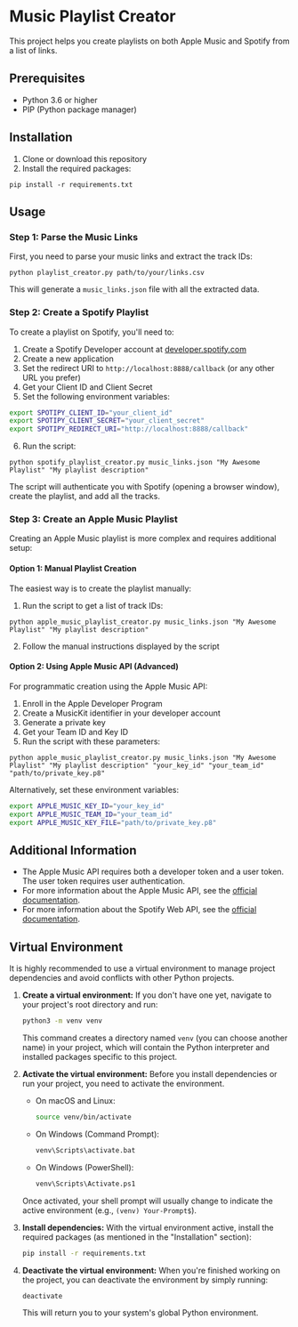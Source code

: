 # Music Playlist Creator

This project helps you create playlists on both Apple Music and Spotify from a list of links.

## Prerequisites

- Python 3.6 or higher
- PIP (Python package manager)

## Installation

1. Clone or download this repository
2. Install the required packages:

```
pip install -r requirements.txt
```

## Usage

### Step 1: Parse the Music Links

First, you need to parse your music links and extract the track IDs:

```
python playlist_creator.py path/to/your/links.csv
```

This will generate a `music_links.json` file with all the extracted data.

### Step 2: Create a Spotify Playlist

To create a playlist on Spotify, you'll need to:

1. Create a Spotify Developer account at [developer.spotify.com](https://developer.spotify.com/)
2. Create a new application
3. Set the redirect URI to `http://localhost:8888/callback` (or any other URL you prefer)
4. Get your Client ID and Client Secret
5. Set the following environment variables:

```bash
export SPOTIPY_CLIENT_ID="your_client_id"
export SPOTIPY_CLIENT_SECRET="your_client_secret"
export SPOTIPY_REDIRECT_URI="http://localhost:8888/callback"
```

6. Run the script:

```
python spotify_playlist_creator.py music_links.json "My Awesome Playlist" "My playlist description"
```

The script will authenticate you with Spotify (opening a browser window), create the playlist, and add all the tracks.

### Step 3: Create an Apple Music Playlist

Creating an Apple Music playlist is more complex and requires additional setup:

#### Option 1: Manual Playlist Creation

The easiest way is to create the playlist manually:

1. Run the script to get a list of track IDs:

```
python apple_music_playlist_creator.py music_links.json "My Awesome Playlist" "My playlist description"
```

2. Follow the manual instructions displayed by the script

#### Option 2: Using Apple Music API (Advanced)

For programmatic creation using the Apple Music API:

1. Enroll in the Apple Developer Program
2. Create a MusicKit identifier in your developer account
3. Generate a private key
4. Get your Team ID and Key ID
5. Run the script with these parameters:

```
python apple_music_playlist_creator.py music_links.json "My Awesome Playlist" "My playlist description" "your_key_id" "your_team_id" "path/to/private_key.p8"
```

Alternatively, set these environment variables:

```bash
export APPLE_MUSIC_KEY_ID="your_key_id"
export APPLE_MUSIC_TEAM_ID="your_team_id"
export APPLE_MUSIC_KEY_FILE="path/to/private_key.p8"
```

## Additional Information

- The Apple Music API requires both a developer token and a user token. The user token requires user authentication.
- For more information about the Apple Music API, see the [official documentation](https://developer.apple.com/documentation/applemusicapi).
- For more information about the Spotify Web API, see the [official documentation](https://developer.spotify.com/documentation/web-api/).

## Virtual Environment

It is highly recommended to use a virtual environment to manage project dependencies and avoid conflicts with other Python projects.

1.  **Create a virtual environment:**
    If you don't have one yet, navigate to your project's root directory and run:
    ```bash
    python3 -m venv venv
    ```
    This command creates a directory named `venv` (you can choose another name) in your project, which will contain the Python interpreter and installed packages specific to this project.

2.  **Activate the virtual environment:**
    Before you install dependencies or run your project, you need to activate the environment.
    *   On macOS and Linux:
        ```bash
        source venv/bin/activate
        ```
    *   On Windows (Command Prompt):
        ```bash
        venv\Scripts\activate.bat
        ```
    *   On Windows (PowerShell):
        ```bash
        venv\Scripts\Activate.ps1
        ```
    Once activated, your shell prompt will usually change to indicate the active environment (e.g., `(venv) Your-Prompt$`).

3.  **Install dependencies:**
    With the virtual environment active, install the required packages (as mentioned in the "Installation" section):
    ```bash
    pip install -r requirements.txt
    ```

4.  **Deactivate the virtual environment:**
    When you're finished working on the project, you can deactivate the environment by simply running:
    ```bash
    deactivate
    ```
    This will return you to your system's global Python environment. 